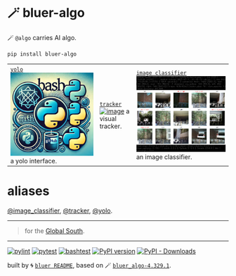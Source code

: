 # 🪄 bluer-algo

🪄 `@algo` carries AI algo.  

```bash
pip install bluer-algo
```

|   |   |   |
| --- | --- | --- |
| [`yolo`](./bluer_algo/docs/yolo) [![image](https://github.com/kamangir/assets/raw/main/blue-plugin/marquee.png?raw=true)](./bluer_algo/docs/yolo) a yolo interface. | [`tracker`](./bluer_algo/docs/tracker) [![image](https://github.com/kamangir/assets/raw/main/tracker-camshift-2025-07-16-11-07-52-4u3nu4/tracker.gif?raw=true)](./bluer_algo/docs/tracker) a visual tracker. | [`image classifier`](./bluer_algo/docs/image_classifier) [![image](https://github.com/kamangir/assets/raw/main/swallow-model-2025-07-11-15-04-03-2glcch/evaluation.png?raw=true)](./bluer_algo/docs/image_classifier) an image classifier. |

# aliases

[@image_classifier](./bluer_algo/docs/aliases/image_classifier.md), 
[@tracker](./bluer_algo/docs/aliases/tracker.md), 
[@yolo](./bluer_algo/docs/aliases/yolo.md).

---

> for the [Global South](https://github.com/kamangir/bluer-south).

---


[![pylint](https://github.com/kamangir/bluer-algo/actions/workflows/pylint.yml/badge.svg)](https://github.com/kamangir/bluer-algo/actions/workflows/pylint.yml) [![pytest](https://github.com/kamangir/bluer-algo/actions/workflows/pytest.yml/badge.svg)](https://github.com/kamangir/bluer-algo/actions/workflows/pytest.yml) [![bashtest](https://github.com/kamangir/bluer-algo/actions/workflows/bashtest.yml/badge.svg)](https://github.com/kamangir/bluer-algo/actions/workflows/bashtest.yml) [![PyPI version](https://img.shields.io/pypi/v/bluer-algo.svg)](https://pypi.org/project/bluer-algo/) [![PyPI - Downloads](https://img.shields.io/pypi/dd/bluer-algo)](https://pypistats.org/packages/bluer-algo)

built by 🌀 [`bluer README`](https://github.com/kamangir/bluer-objects/tree/main/bluer_objects/README), based on 🪄 [`bluer_algo-4.329.1`](https://github.com/kamangir/bluer-algo).
